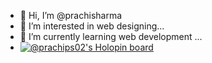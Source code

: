 - 👋 Hi, I’m @prachisharma
- 👀 I’m interested in web designing...
- 🌱 I’m currently learning web development  ...
-   [![@prachips02's Holopin board](https://holopin.me/prachips02)](https://holopin.io/@prachips02)

<!---
prachisharma02/prachisharma02 is a ✨ special ✨ repository because its `README.md` (this file) appears on your GitHub profile.
You can click the Preview link to take a look at your changes.
--->
